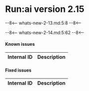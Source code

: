 # Run:ai version 2.15

--8<--
whats-new-2-13.md:5:8
--8<--

--8<--
whats-new-2-14.md:5:62
--8<--

#### Known issues

| Internal ID | Description  |
| ---------------------------- | ---- |

#### Fixed issues

| Internal ID | Description  |
| ---------------------------- | ---- |
